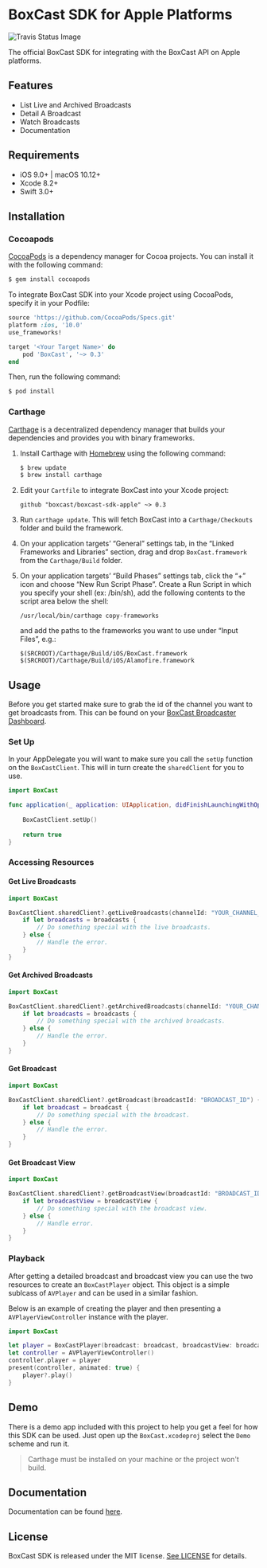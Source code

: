 # BoxCast SDK for Apple Platforms

![Travis Status Image](https://travis-ci.org/boxcast/boxcast-sdk-apple.svg?branch=master)

The official BoxCast SDK for integrating with the BoxCast API on Apple platforms.

## Features

- List Live and Archived Broadcasts
- Detail A Broadcast
- Watch Broadcasts
- Documentation

## Requirements

- iOS 9.0+ | macOS 10.12+
- Xcode 8.2+
- Swift 3.0+

## Installation

### Cocoapods

[CocoaPods](https://cocoapods.org) is a dependency manager for Cocoa projects. You can install it with the following command:

```bash
$ gem install cocoapods
```

To integrate BoxCast SDK into your Xcode project using CocoaPods, specify it in your Podfile:

```ruby
source 'https://github.com/CocoaPods/Specs.git'
platform :ios, '10.0'
use_frameworks!

target '<Your Target Name>' do
    pod 'BoxCast', '~> 0.3'
end
```

Then, run the following command:

```bash
$ pod install
```

### Carthage

[Carthage](https://github.com/Carthage/Carthage) is a decentralized dependency manager that builds your dependencies and provides you with binary frameworks.

1. Install Carthage with [Homebrew](http://brew.sh/) using the following command:

	```bash
	$ brew update
	$ brew install carthage
	```

2. Edit your `Cartfile` to integrate BoxCast into your Xcode project:

	```ogdl
	github "boxcast/boxcast-sdk-apple" ~> 0.3
	```

3. Run `carthage update`. This will fetch BoxCast into a `Carthage/Checkouts` folder and build the framework.

4. On your application targets’ “General” settings tab, in the “Linked Frameworks and Libraries” section, drag and drop `BoxCast.framework` from the `Carthage/Build` folder.

5. On your application targets’ “Build Phases” settings tab, click the “+” icon and choose “New Run Script Phase”. Create a Run Script in which you specify your shell (ex: /bin/sh), add the following contents to the script area below the shell:

	```
	/usr/local/bin/carthage copy-frameworks
	```

	and add the paths to the frameworks you want to use under “Input Files”, e.g.:

	```
	$(SRCROOT)/Carthage/Build/iOS/BoxCast.framework
	$(SRCROOT)/Carthage/Build/iOS/Alamofire.framework
	```

## Usage

Before you get started make sure to grab the id of the channel you want to get broadcasts from. This can be found on your [BoxCast Broadcaster Dashboard](https://dashboard.boxcast.com/#/channels).

### Set Up

In your AppDelegate you will want to make sure you call the `setUp` function on the `BoxCastClient`. This will in turn create the `sharedClient` for you to use.

```swift
import BoxCast

func application(_ application: UIApplication, didFinishLaunchingWithOptions launchOptions: [UIApplicationLaunchOptionsKey: Any]?) -> Bool {
        
    BoxCastClient.setUp()
    
    return true
}
```

### Accessing Resources

#### Get Live Broadcasts

```swift
import BoxCast

BoxCastClient.sharedClient?.getLiveBroadcasts(channelId: "YOUR_CHANNEL_ID") { broadcasts, error in
    if let broadcasts = broadcasts {
        // Do something special with the live broadcasts.
    } else {
        // Handle the error.
    }
}
```

#### Get Archived Broadcasts

```swift
import BoxCast

BoxCastClient.sharedClient?.getArchivedBroadcasts(channelId: "YOUR_CHANNEL_ID") { broadcasts, error in
    if let broadcasts = broadcasts {
        // Do something special with the archived broadcasts.
    } else {
        // Handle the error.
    }
}
```

#### Get Broadcast

```swift
import BoxCast

BoxCastClient.sharedClient?.getBroadcast(broadcastId: "BROADCAST_ID") { broadcast, error in
    if let broadcast = broadcast {
        // Do something special with the broadcast.
    } else {
        // Handle the error.
    }
}
```

#### Get Broadcast View

```swift
import BoxCast

BoxCastClient.sharedClient?.getBroadcastView(broadcastId: "BROADCAST_ID") { broadcastView, error in
    if let broadcastView = broadcastView {
        // Do something special with the broadcast view.
    } else {
        // Handle error.
    }
}
```

### Playback

After getting a detailed broadcast and broadcast view you can use the two resources to create an `BoxCastPlayer` object. This object is a simple sublcass of `AVPlayer` and can be used in a similar fashion.

Below is an example of creating the player and then presenting a `AVPlayerViewController` instance with the player.

```swift
import BoxCast

let player = BoxCastPlayer(broadcast: broadcast, broadcastView: broadcastView)
let controller = AVPlayerViewController()
controller.player = player
present(controller, animated: true) {
    player?.play()
}
```

## Demo

There is a demo app included with this project to help you get a feel for how this SDK can be used. Just open up the `BoxCast.xcodeproj` select the `Demo` scheme and run it.

> Carthage must be installed on your machine or the project won't build.

## Documentation

Documentation can be found [here](https://boxcast.github.io/boxcast-sdk-apple/).

## License

BoxCast SDK is released under the MIT license. [See LICENSE](https://github.com/boxcast/boxcast-sdk-apple/blob/master/LICENSE) for details.
